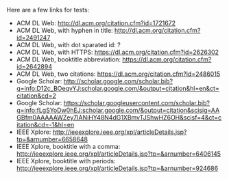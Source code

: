 Here are a few links for tests:

- ACM DL Web: http://dl.acm.org/citation.cfm?id=1721672
- ACM DL Web, with hyphen in title: http://dl.acm.org/citation.cfm?id=2491247
- ACM DL Web, with dot sparated id: ?
- ACM DL Web, with HTTPS: https://dl.acm.org/citation.cfm?id=2626302
- ACM DL Web, booktitle abbreviation: https://dl.acm.org/citation.cfm?id=2642894
- ACM DL Web, two citations: https://dl.acm.org/citation.cfm?id=2486015
- Google Scholar: http://scholar.google.com/scholar.bib?q=info:D12c_BOeqvYJ:scholar.google.com/&output=citation&hl=en&ct=citation&cd=2
- Google Scholar: https://scholar.googleusercontent.com/scholar.bib?q=info:fLgSYoDw0hEJ:scholar.google.com/&output=citation&scisig=AAGBfm0AAAAAWZey7IANiHY48N4dG1XBmvTJShwHZ6OH&scisf=4&ct=citation&cd=-1&hl=en
- IEEE Xplore: http://ieeexplore.ieee.org/xpl/articleDetails.jsp?tp=&arnumber=6658648
- IEEE Xplore, booktitle with a comma: http://ieeexplore.ieee.org/xpl/articleDetails.jsp?tp=&arnumber=6406145
- IEEE Xplore, booktitle with periods: http://ieeexplore.ieee.org/xpl/articleDetails.jsp?tp=&arnumber=924686
